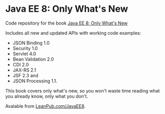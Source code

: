 # Java EE 8: Only What's New
Code repository for the book [Java EE 8: Only What's New](https://leanpub.com/javaee8)

Includes all new and updated APIs with working code examples: 

- JSON Binding 1.0
- Security 1.0
- Servlet 4.0
- Bean Validation 2.0
- CDI 2.0
- JAX-RS 2.1
- JSF 2.3 and 
- JSON Processing 1.1. 

This book covers only what's new, so you won't waste time reading what you already know, only what you don't.

Avalable from [LeanPub.com/JavaEE8](https://leanpub.com/javaee8).
